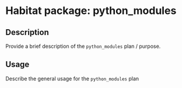 # Habitat package: python_modules

## Description

Provide a brief description of the `python_modules` plan / purpose.

## Usage

Describe the general usage for the `python_modules` plan
